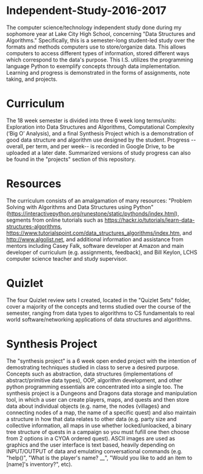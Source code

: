 # Independent-Study-2016-2017
The computer science/technology independent study done during my sophomore year at Lake City High School, concerning "Data Structures and Algorithms." 
Specifically, this is a semester-long student-led study over the formats and methods computers use to store/organize data. This allows computers to access different types of information, stored different ways which correspond to the data's purpose. 
This I.S. utilizes the programming language Python to exemplify concepts through data implementation. Learning and progress is demonstrated in the forms of assignments, note taking, and projects. 

# Curriculum
The 18 week semester is divided into three 6 week long terms/units: Exploration into Data Structures and Algorithms, Computational Complexity (‘Big O’ Analysis), and a final Synthesis Project which is a demonstration of good data structure and algorithm use designed by the student. Progress -- overall, per term, and per week-- is recorded in Google Drive, to be uploaded at a later date. Summarized versions of study progress can also be found in the "projects" section of this repository.

# Resources
The curriculum consists of an amalgamation of many resources: "Problem Solving with Algorithms and Data Structures using Python" (https://interactivepython.org/runestone/static/pythonds/index.html), segments from online tutorials such as https://hackr.io/tutorials/learn-data-structures-algorithms, https://www.tutorialspoint.com/data_structures_algorithms/index.htm, and http://www.algolist.net, and additional information and assistance from mentors including Casey Falk, software developer at Amazon and main developer of curriculum (e.g. assignments, feedback), and Bill Keylon, LCHS computer science teacher and study supervisor. 

# Quizlet
The four Quizlet review sets I created, located in the "Quizlet Sets" folder, cover a majority of the concepts and terms studied over the course of the semester, ranging from data types to algorithms to CS fundamentals to real world software/networking applications of data structures and algorithms.

# Synthesis Project

The "synthesis project" is a 6 week open ended project with the intention of demostrating techniques studied in class to serve a desired purpose. Concepts such as abstraction, data structures (implementations of abstract/primitive data types), OOP, algorithm development, and other python programming essentials are concentrated into a single too. The synthesis project is a Dungeons and Dragons data storage and manipulation tool, in which a user can create players, maps, and quests and then store data about individual objects (e.g. name, the nodes {villages} and connecting nodes of a map, the name of a specific quest) and also maintain a structure in how that data relates to other data (e.g. party size and collective information, all maps in use whether locked/unloacked, a binary tree structure of quests in a campaign so you must fufill one then choose from 2 options in a CYOA ordered quest). ASCII images are used as graphics and the user interface is text based, heavily depending on INPUT/OUTPUT of data and emulating conversational commands (e.g. "help()", "What is the player's name? __", "Would you like to add an item to [name]'s inventory?", etc).
